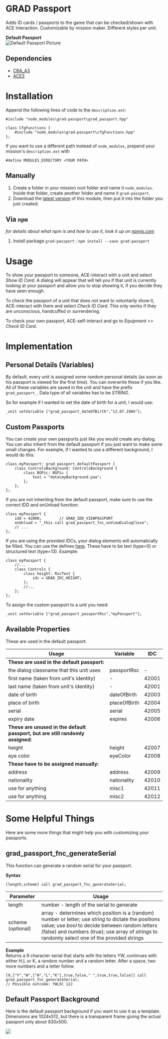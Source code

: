 # GRAD Passport
Adds ID cards / passports to the game that can be checked/shown with ACE Interaction. Customizable by mission maker. Different styles per unit.

**Default Passport**  
![Default Passport Picture](https://i.imgur.com/ofC6nH8.png)

## Dependencies
* [CBA_A3](https://github.com/CBATeam/CBA_A3)
* [ACE3](https://github.com/acemod/ACE3)

# Installation

Append the following lines of code to the `description.ext`:

```sqf
#include "node_modules\grad-passport\grad_passport.hpp"

class CfgFunctions {
    #include "node_modules\grad-passport\cfgFunctions.hpp"
};
```

If you want to use a different path instead of `node_modules`, prepend your mission's `description.ext` with

```
#define MODULES_DIRECTORY <YOUR PATH>
```

## Manually
1. Create a folder in your mission root folder and name it `node_modules`. Inside that folder, create another folder and name it `grad-passport`.
2. Download the [latest version](https://github.com/gruppe-adler/grad-passport/releases) of this module, then put it into the folder you just created.

## Via `npm`
_for details about what npm is and how to use it, look it up on [npmjs.com](https://www.npmjs.com/)_

1. Install package `grad-passport` : `npm install --save grad-passport`

# Usage
To show your passport to someone, ACE-interact with a unit and select *Show ID Card*. A dialog will appear that will tell you if that unit is currently looking at your passport and allow you to stop showing it, if you decide they have seen enough.

To check the passport of a unit that does not want to voluntarily show it, ACE-interact with them and select *Check ID Card*. This only works if they are unconscious, handcuffed or surrendering.

To check your own passport, ACE-self-interact and go to *Equipment >> Check ID Card*.

# Implementation

## Personal Details (Variables)
By default, every unit is assigned some random personal details (as soon as his passport is viewed for the first time). You can overwrite these if you like. All of these variables are saved in the unit and have the prefix `grad_passport_`. Data type of all variables has to be *STRING*.

So for example if I wanted to set the date of birth for a unit, I would use:

```sqf
_unit setVariable ["grad_passport_dateOfBirth","12.07.1984"];
```

## Custom Passports
You can create your own passports just like you would create any dialog. You can also inherit from the default passport if you just want to make some small changes. For example, if I wanted to use a different background, I would do this:

```sqf
class myPassport: grad_passport_defaultPassport {
    class ControlsBackground: ControlsBackground {
        class BGPic: BGPic {
            text = "data\myBackground.paa";
        };
    };
};
```

If you are not inheriting from the default passport, make sure to use the correct IDD and onUnload function:
```sqf
class myPassport {
    idd = 42000;        // GRAD_IDD_VIEWPASSPORT
    onUnload = "_this call grad_passport_fnc_onViewDialogClose";
    // ...
};
```

If you are using the provided IDCs, your dialog elements will automatically be filled. You can use the defines [here](https://github.com/gruppe-adler/grad-passport/blob/master/dialog/defines.hpp). These have to be text (type=0) or structured text (type=13). Example:

```sqf
class myPassport {
    //...
    class Controls {
        class height: RscText {
            idc = GRAD_IDC_HEIGHT;
        };
        //...
    };
};
```

To assign the custom passport to a unit you need:

```sqf
_unit setVariable ["grad_passport_passportRsc","myPassport"];
```


## Available Properties

These are used in the default passport:

Usage                                                                          | Variable     | IDC
-------------------------------------------------------------------------------|--------------|------
**These are used in the default passport:**                                    |              |
the dialog classname that this unit uses                                       | passportRsc  | -
first name (taken from unit's identity)                                        | -            | 42001
last name (taken from unit's identity)                                         | -            | 42001
date of birth                                                                  | dateOfBirth  | 42003
place of birth                                                                 | placeOfBirth | 42004
serial                                                                         | serial       | 42005
expiry date                                                                    | expires      | 42006
**These are unused in the default passport, but are still randomly assigned:** |              |
height                                                                         | height       | 42007
eye color                                                                      | eyeColor     | 42008
**These have to be assigned manually:**                                        |              |
address                                                                        | address      | 42009
nationality                                                                    | nationality  | 42010
use for anything                                                               | misc1        | 42011
use for anything                                                               | misc2        | 42012

# Some Helpful Things
Here are some more things that might help you with customizing your passports.

## grad_passport_fnc_generateSerial
This function can generate a random serial for your passport.

**Syntax**  
```sqf
[length,scheme] call grad_passport_fnc_generateSerial;
```

Parameter         | Usage
------------------|-------------------------------------------------------------------------------------------------------------------------------------------------------------------------------------------------------------------------------------------------------------
length            | number - length of the serial to generate
scheme (optional) | array - determines which position is a (random) number or letter; use *string* to dictate the positions value; use *bool* to decide between random letters (false) and numbers (true); use array of *strings* to randomly select one of the provided strings

**Example**  
Returns a 9 character serial that starts with the letters YW, continues with either H,L or K, a random number and a random letter. After a space, two more numbers and a letter follow.  
```sqf
[9,["Y","W",["H","L","K"],true,false," ",true,true,false]] call grad_passport_fnc_generateSerial;
// Possible outcome: YWL5C 12J
```

## Default Passport Background
Here is the default passport background if you want to use it as a template. Dimensions are 1024x512, but there is a transparent frame giving the actual passport only about 830x500.

![](https://i.imgur.com/H8UvbYm.png)
